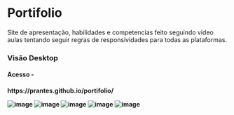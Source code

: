 # Portifolio
Site de apresentação, habilidades e competencias feito seguindo video aulas tentando seguir regras de responsividades para todas as plataformas.

<h3><strong>Visão Desktop</strong></h3> <h4>Acesso - <h4>  https://prantes.github.io/portifolio/

![image](https://user-images.githubusercontent.com/63598185/179425538-a079fd89-d423-43c6-861e-a39ea7f12464.png)
![image](https://user-images.githubusercontent.com/63598185/179425612-b59e8ace-8fc5-423f-bbbf-fd693ae6304d.png)
![image](https://user-images.githubusercontent.com/63598185/179425644-e28d1191-3113-42cc-81d2-7274d3f655f7.png)
![image](https://user-images.githubusercontent.com/63598185/179425657-bbf1d57f-42c8-4324-8dbf-173318593ce4.png)
![image](https://user-images.githubusercontent.com/63598185/179425681-a0965a2a-5c55-40a0-93c7-e7703fcf9836.png)

